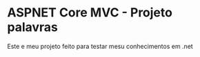 # ASPNET Core MVC - Projeto palavras

Este e meu projeto feito para testar mesu conhecimentos em .net
